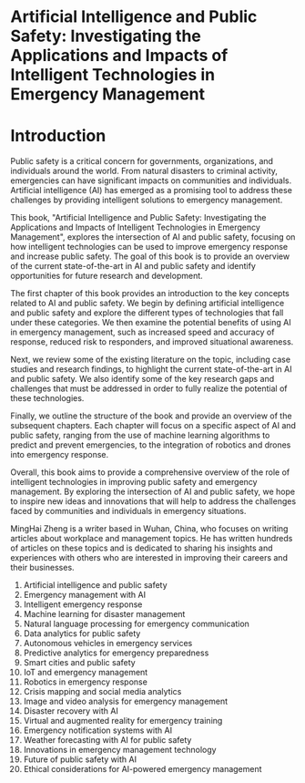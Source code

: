 # Artificial Intelligence and Public Safety: Investigating the Applications and Impacts of Intelligent Technologies in Emergency Management

# Introduction

Public safety is a critical concern for governments, organizations, and individuals around the world. From natural disasters to criminal activity, emergencies can have significant impacts on communities and individuals. Artificial intelligence (AI) has emerged as a promising tool to address these challenges by providing intelligent solutions to emergency management.

This book, "Artificial Intelligence and Public Safety: Investigating the Applications and Impacts of Intelligent Technologies in Emergency Management", explores the intersection of AI and public safety, focusing on how intelligent technologies can be used to improve emergency response and increase public safety. The goal of this book is to provide an overview of the current state-of-the-art in AI and public safety and identify opportunities for future research and development.

The first chapter of this book provides an introduction to the key concepts related to AI and public safety. We begin by defining artificial intelligence and public safety and explore the different types of technologies that fall under these categories. We then examine the potential benefits of using AI in emergency management, such as increased speed and accuracy of response, reduced risk to responders, and improved situational awareness.

Next, we review some of the existing literature on the topic, including case studies and research findings, to highlight the current state-of-the-art in AI and public safety. We also identify some of the key research gaps and challenges that must be addressed in order to fully realize the potential of these technologies.

Finally, we outline the structure of the book and provide an overview of the subsequent chapters. Each chapter will focus on a specific aspect of AI and public safety, ranging from the use of machine learning algorithms to predict and prevent emergencies, to the integration of robotics and drones into emergency response.

Overall, this book aims to provide a comprehensive overview of the role of intelligent technologies in improving public safety and emergency management. By exploring the intersection of AI and public safety, we hope to inspire new ideas and innovations that will help to address the challenges faced by communities and individuals in emergency situations.

MingHai Zheng is a writer based in Wuhan, China, who focuses on writing articles about workplace and management topics. He has written hundreds of articles on these topics and is dedicated to sharing his insights and experiences with others who are interested in improving their careers and their businesses.



1. Artificial intelligence and public safety
2. Emergency management with AI
3. Intelligent emergency response
4. Machine learning for disaster management
5. Natural language processing for emergency communication
6. Data analytics for public safety
7. Autonomous vehicles in emergency services
8. Predictive analytics for emergency preparedness
9. Smart cities and public safety
10. IoT and emergency management
11. Robotics in emergency response
12. Crisis mapping and social media analytics
13. Image and video analysis for emergency management
14. Disaster recovery with AI
15. Virtual and augmented reality for emergency training
16. Emergency notification systems with AI
17. Weather forecasting with AI for public safety
18. Innovations in emergency management technology
19. Future of public safety with AI
20. Ethical considerations for AI-powered emergency management

